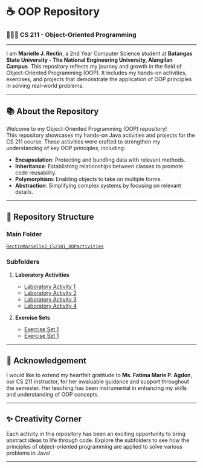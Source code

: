 # ☕️ OOP Repository  
### 👩🏻‍💻 **CS 211 - Object-Oriented Programming**  

---
I am **Marielle J. Rectin**, a 2nd Year Computer Science student at **Batangas State University - The National Engineering University, Alangilan Campus**. This repository reflects my journey and growth in the field of Object-Oriented Programming (OOP). It includes my hands-on activities, exercises, and projects that demonstrate the application of OOP principles in solving real-world problems. 
 
---

## 📚 About the Repository  
Welcome to my Object-Oriented Programming (OOP) repository!  
This repository showcases my hands-on Java activities and projects for the CS 211 course. These activities were crafted to strengthen my understanding of key OOP principles, including:  

- **Encapsulation**: Protecting and bundling data with relevant methods.  
- **Inheritance**: Establishing relationships between classes to promote code reusability.  
- **Polymorphism**: Enabling objects to take on multiple forms.  
- **Abstraction**: Simplifying complex systems by focusing on relevant details.  

---

## 📂 Repository Structure  

### **Main Folder**  
[`RectinMarielleJ_CS2101_OOPactivities`](https://github.com/onlymarkive/RectinMarielleCS2101_OOPactivities)  

### **Subfolders**  
1. **Laboratory Activities**  
   - [Laboratory Activity 1](https://github.com/onlymarkive/RectinMarielleCS2101_OOPactivities/tree/main/Laboratory%20Activities/Laboratory%20Activity%201%20%E2%80%93%2002-09-2024)  
   - [Laboratory Activity 2](https://github.com/onlymarkive/RectinMarielleCS2101_OOPactivities/tree/main/Laboratory%20Activities/Laboratory%20Activity%202%20-%2030-09-2024)  
   - [Laboratory Activity 3](https://github.com/onlymarkive/RectinMarielleCS2101_OOPactivities/tree/main/Laboratory%20Activities/Laboratory%20Activity%203%20-%2018-11-2024)  
   - [Laboratory Activity 4](https://github.com/onlymarkive/RectinMarielleCS2101_OOPactivities/tree/main/Laboratory%20Activities/Laboratory%20Activity%204%20-%2027-11-2024)  

2. **Exercise Sets**  
   - [Exercise Set 1](https://github.com/onlymarkive/RectinMarielleCS2101_OOPactivities/tree/main/Exercise%20Sets/Exercise%20Set%201)  
   - [Exercise Set 1](https://github.com/onlymarkive/RectinMarielleCS2101_OOPactivities/tree/main/Exercise%20Sets/Exercise%20Set%202)
---

## 📝 Acknowledgement  
I would like to extend my heartfelt gratitude to **Ms. Fatima Marie P. Agdon**, our CS 211 instructor, for her invaluable guidance and support throughout the semester. Her teaching has been instrumental in enhancing my skills and understanding of OOP concepts.  

---

## ✨ Creativity Corner  
Each activity in this repository has been an exciting opportunity to bring abstract ideas to life through code. Explore the subfolders to see how the principles of object-oriented programming are applied to solve various problems in Java!  

---
